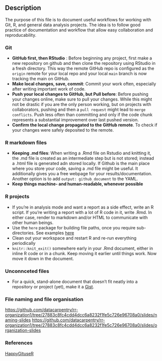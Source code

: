 ## Description
The purpose of this file is to document useful workflows for working with Git, R, and general data analysis projects. The idea is to follow good practice of documentation and workflow that allow easy collaboration and reproducability.

### Git
 - **GitHub first, then RStudio** : Before beginning any project, first make a new repository on github and then clone the repository using RStudio in a fresh directory. This way the remote GitHub repo is configured as the `origin` remote for your local repo and your local `main` branch is now tracking the main on GitHub. 
- **Make local changes, save, commit**: Commit your work often, especially after writing important work of code.
- **Push your local changes to GitHub, but Pull before**: Before pushing your changes online, make sure to pull your changes. While this might not be drastic if you are the only person working, but on projects with collaborators, pushing and then a `pull request` might lead to `merge conflicts`. Push less often than committing and only if the code chunk represents a substantial improvement over last pushed version.
- **Confirm the local change propagated to the GitHub remote**. To check if your changes were safely deposited to the remote.

### R markdown files
- **Keeping .md files**: When writing a .Rmd file on Rstudio and knitting it, the .md file is created as an intermediate step but is not stored; instead a .html file is generated adn stored locally. If Github is the main place where you store your code, saving a .md file might be useful. It additionally gives you a free webpage for your results/documentation. Another option is to add `output: github_document` to the YAML. 
- **Keep things machine- and human-readable, whenever possible**

### R projects
 - If you’re in analysis mode and want a report as a side effect, write an R script. If you’re writing a report with a lot of R code in it, write .Rmd. In either case, render to markdown and/or HTML to communicate with other human beings.
 - Use the `here` package for building file paths, once you require sub-directories. See examples [here](https://github.com/jennybc/here_here#readme)
 - Clean out your workspace and restart R and re-run everything periodically
- `knitr::knit_exit()` somewhere early in your .Rmd document, either in inline R code or in a chunk. Keep moving it earlier until things work. Now move it down in the document.

### Unconnceted files
- For a quick, stand-alone document that doesn’t fit neatly into a repository or project (yet), make it a [Gist](https://gist.github.com/).

### File naming and file organisation
https://github.com/datacarpentry/rr-organization1/tree/27883c8fc4cdd4dcc6a8232f1fe5c726e96708a0/slides/naming-slides
https://github.com/datacarpentry/rr-organization1/tree/27883c8fc4cdd4dcc6a8232f1fe5c726e96708a0/slides/organization-slides

### References
[HappyGituseR](https://happygitwithr.com/existing-github-last.html)
